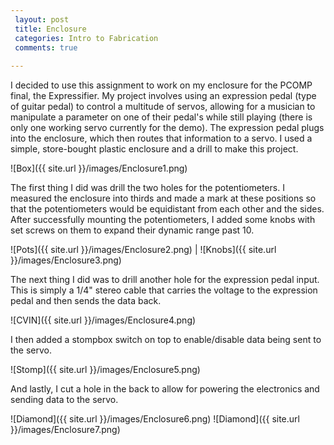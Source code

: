```yaml
---
 layout: post
 title: Enclosure
 categories: Intro to Fabrication
 comments: true
 
---
```


I decided to use this assignment to work on my enclosure for the PCOMP final, the Expressifier. My project involves using an expression pedal (type of guitar pedal) to control a multitude of servos, allowing for a musician to manipulate a parameter on one of their pedal's while still playing (there is only one working servo currently for the demo). The expression pedal plugs into the enclosure, which then routes that information to a servo. I used a simple, store-bought plastic enclosure and a drill to make this project.

![Box]({{ site.url }}/images/Enclosure1.png) 

The first thing I did was drill the two holes for the potentiometers. I measured the enclosure into thirds and made a mark at these positions so that the potentiometers would be equidistant from each other and the sides. After successfully mounting the potentiometers, I added some knobs with set screws on them to expand their dynamic range past 10. 

![Pots]({{ site.url }}/images/Enclosure2.png) | ![Knobs]({{ site.url }}/images/Enclosure3.png) 

The next thing I did was to drill another hole for the expression pedal input. This is simply a 1/4" stereo cable that carries the voltage to the expression pedal and then sends the data back. 

![CVIN]({{ site.url }}/images/Enclosure4.png) 

I then added a stompbox switch on top to enable/disable data being sent to the servo. 

![Stomp]({{ site.url }}/images/Enclosure5.png) 

And lastly, I cut a hole in the back to allow for powering the electronics and sending data to the servo. 


![Diamond]({{ site.url }}/images/Enclosure6.png)
![Diamond]({{ site.url }}/images/Enclosure7.png) 





